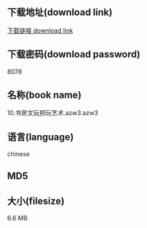## 下载地址(download link)
[下载链接 download link](https://voluble-croquembouche-d321dc.netlify.app/?s=10.%E4%B9%A6%E6%88%BF%E6%96%87%E7%8E%A9%E6%8A%8A%E7%8E%A9%E8%89%BA%E6%9C%AF.azw3)

## 下载密码(download password)
8078

## 名称(book name)
10.书房文玩把玩艺术.azw3.azw3

## 语言(language)
chinese

## MD5


## 大小(filesize)
6.6 MB
